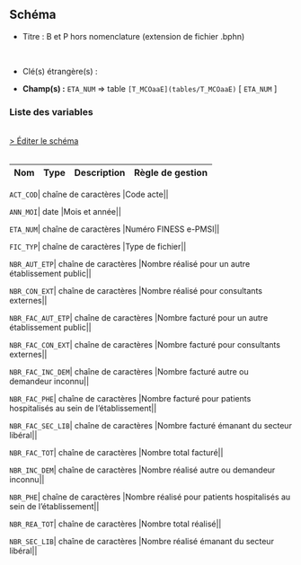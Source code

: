 ## Schéma


- Titre : B et P hors nomenclature (extension de fichier .bphn)
<br />



- Clé(s) étrangère(s) : <br />

- **Champ(s) :** `ETA_NUM`
  => table `[T_MCOaaE](tables/T_MCOaaE)` [ `ETA_NUM` ]<br />

 
### Liste des variables
<br />
<div>
    <a href="https://gitlab.com/healthdatahub/applications-du-hdh/schema-snds/-/tree/master/schemas/PMSI MCO/T_MCOaaBPHN.json"
       target="_blank" rel="noopener noreferrer">> Éditer le schéma</a>
</div>
<br />

Nom | Type | Description | Règle de gestion
-|-|-|-



`ACT_COD`| chaîne de caractères |Code acte||

`ANN_MOI`| date |Mois et année||

`ETA_NUM`| chaîne de caractères |Numéro FINESS e-PMSI||

`FIC_TYP`| chaîne de caractères |Type de fichier||

`NBR_AUT_ETP`| chaîne de caractères |Nombre réalisé pour un autre établissement public||

`NBR_CON_EXT`| chaîne de caractères |Nombre réalisé pour consultants externes||

`NBR_FAC_AUT_ETP`| chaîne de caractères |Nombre facturé pour un autre établissement public||

`NBR_FAC_CON_EXT`| chaîne de caractères |Nombre facturé pour consultants externes||

`NBR_FAC_INC_DEM`| chaîne de caractères |Nombre facturé autre ou demandeur inconnu||

`NBR_FAC_PHE`| chaîne de caractères |Nombre facturé pour patients hospitalisés au sein de l’établissement||

`NBR_FAC_SEC_LIB`| chaîne de caractères |Nombre facturé  émanant du secteur libéral||

`NBR_FAC_TOT`| chaîne de caractères |Nombre total facturé||

`NBR_INC_DEM`| chaîne de caractères |Nombre réalisé autre ou demandeur inconnu||

`NBR_PHE`| chaîne de caractères |Nombre réalisé pour  patients hospitalisés au sein de l’établissement||

`NBR_REA_TOT`| chaîne de caractères |Nombre total réalisé||

`NBR_SEC_LIB`| chaîne de caractères |Nombre réalisé émanant du secteur libéral||
